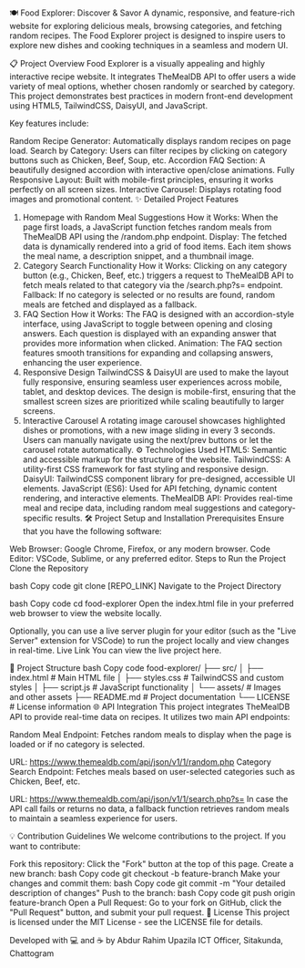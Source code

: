
🍽️ Food Explorer: Discover & Savor
A dynamic, responsive, and feature-rich website for exploring delicious meals, browsing categories, and fetching random recipes. The Food Explorer project is designed to inspire users to explore new dishes and cooking techniques in a seamless and modern UI.

📋 Project Overview
Food Explorer is a visually appealing and highly interactive recipe website. It integrates TheMealDB API to offer users a wide variety of meal options, whether chosen randomly or searched by category. This project demonstrates best practices in modern front-end development using HTML5, TailwindCSS, DaisyUI, and JavaScript.

Key features include:

Random Recipe Generator: Automatically displays random recipes on page load.
Search by Category: Users can filter recipes by clicking on category buttons such as Chicken, Beef, Soup, etc.
Accordion FAQ Section: A beautifully designed accordion with interactive open/close animations.
Fully Responsive Layout: Built with mobile-first principles, ensuring it works perfectly on all screen sizes.
Interactive Carousel: Displays rotating food images and promotional content.
✨ Detailed Project Features
1. Homepage with Random Meal Suggestions
How it Works: When the page first loads, a JavaScript function fetches random meals from TheMealDB API using the /random.php endpoint.
Display: The fetched data is dynamically rendered into a grid of food items. Each item shows the meal name, a description snippet, and a thumbnail image.
2. Category Search Functionality
How it Works: Clicking on any category button (e.g., Chicken, Beef, etc.) triggers a request to TheMealDB API to fetch meals related to that category via the /search.php?s=<category> endpoint.
Fallback: If no category is selected or no results are found, random meals are fetched and displayed as a fallback.
3. FAQ Section
How it Works: The FAQ is designed with an accordion-style interface, using JavaScript to toggle between opening and closing answers. Each question is displayed with an expanding answer that provides more information when clicked.
Animation: The FAQ section features smooth transitions for expanding and collapsing answers, enhancing the user experience.
4. Responsive Design
TailwindCSS & DaisyUI are used to make the layout fully responsive, ensuring seamless user experiences across mobile, tablet, and desktop devices.
The design is mobile-first, ensuring that the smallest screen sizes are prioritized while scaling beautifully to larger screens.
5. Interactive Carousel
A rotating image carousel showcases highlighted dishes or promotions, with a new image sliding in every 3 seconds.
Users can manually navigate using the next/prev buttons or let the carousel rotate automatically.
⚙️ Technologies Used
HTML5: Semantic and accessible markup for the structure of the website.
TailwindCSS: A utility-first CSS framework for fast styling and responsive design.
DaisyUI: TailwindCSS component library for pre-designed, accessible UI elements.
JavaScript (ES6): Used for API fetching, dynamic content rendering, and interactive elements.
TheMealDB API: Provides real-time meal and recipe data, including random meal suggestions and category-specific results.
🛠️ Project Setup and Installation
Prerequisites
Ensure that you have the following software:

Web Browser: Google Chrome, Firefox, or any modern browser.
Code Editor: VSCode, Sublime, or any preferred editor.
Steps to Run the Project
Clone the Repository

bash
Copy code
git clone [REPO_LINK]
Navigate to the Project Directory

bash
Copy code
cd food-explorer
Open the index.html file in your preferred web browser to view the website locally.

Optionally, you can use a live server plugin for your editor (such as the "Live Server" extension for VSCode) to run the project locally and view changes in real-time.
Live Link
You can view the live project here.

📁 Project Structure
bash
Copy code
food-explorer/
├── src/
│   ├── index.html         # Main HTML file
│   ├── styles.css         # TailwindCSS and custom styles
│   ├── script.js          # JavaScript functionality
│   └── assets/            # Images and other assets
├── README.md              # Project documentation
└── LICENSE                # License information
🌐 API Integration
This project integrates TheMealDB API to provide real-time data on recipes. It utilizes two main API endpoints:

Random Meal Endpoint: Fetches random meals to display when the page is loaded or if no category is selected.

URL: https://www.themealdb.com/api/json/v1/1/random.php
Category Search Endpoint: Fetches meals based on user-selected categories such as Chicken, Beef, etc.

URL: https://www.themealdb.com/api/json/v1/1/search.php?s=<category>
In case the API call fails or returns no data, a fallback function retrieves random meals to maintain a seamless experience for users.

💡 Contribution Guidelines
We welcome contributions to the project. If you want to contribute:

Fork this repository: Click the "Fork" button at the top of this page.
Create a new branch:
bash
Copy code
git checkout -b feature-branch
Make your changes and commit them:
bash
Copy code
git commit -m "Your detailed description of changes"
Push to the branch:
bash
Copy code
git push origin feature-branch
Open a Pull Request: Go to your fork on GitHub, click the "Pull Request" button, and submit your pull request.
📜 License
This project is licensed under the MIT License - see the LICENSE file for details.

Developed with 💻 and ☕ by Abdur Rahim
Upazila ICT Officer, Sitakunda, Chattogram

